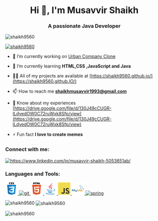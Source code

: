 <h1 align="center">Hi 👋, I'm Musavvir Shaikh</h1>
<h3 align="center">A passionate Java Developer</h3>

<p align="left"> <img src="https://komarev.com/ghpvc/?username=shaikh9560&label=Profile%20views&color=0e75b6&style=flat" alt="shaikh9560" /> </p>

<p align="left"> <a href="https://github.com/ryo-ma/github-profile-trophy"><img src="https://github-profile-trophy.vercel.app/?username=shaikh9560" alt="shaikh9560" /></a> </p>

- 🔭 I’m currently working on [Urban Company Clone](https://github.com/NLucifer03/beneficial-stranger-9401)

- 🌱 I’m currently learning **HTML,CSS ,JavaScript and Java**

- 👨‍💻 All of my projects are available at [https://shaikh9560.github.io/](https://shaikh9560.github.IO/)

- 📫 How to reach me **shaikhmusavvir1993@gmail.com**

- 📄 Know about my experiences [https://drive.google.com/file/d/130J49cCUGR-lLdyedOW0C72ruWxk8Sfp/view](https://drive.google.com/file/d/130J49cCUGR-lLdyedOW0C72ruWxk8Sfp/view)

- ⚡ Fun fact **I love to create memes**

<h3 align="left">Connect with me:</h3>
<p align="left">
<a href="https://www.linkedin.com/in/musavvir-shaikh-5053651ab/" target="blank"><img align="center" src="https://raw.githubusercontent.com/rahuldkjain/github-profile-readme-generator/master/src/images/icons/Social/linked-in-alt.svg" alt="https://www.linkedin.com/in/musavvir-shaikh-5053651ab/" height="30" width="40" /></a>
</p>

<h3 align="left">Languages and Tools:</h3>
<p align="left"> <a href="https://www.w3schools.com/css/" target="_blank" rel="noreferrer"> <img src="https://raw.githubusercontent.com/devicons/devicon/master/icons/css3/css3-original-wordmark.svg" alt="css3" width="40" height="40"/> </a> <a href="https://git-scm.com/" target="_blank" rel="noreferrer"> <img src="https://www.vectorlogo.zone/logos/git-scm/git-scm-icon.svg" alt="git" width="40" height="40"/> </a> <a href="https://www.w3.org/html/" target="_blank" rel="noreferrer"> <img src="https://raw.githubusercontent.com/devicons/devicon/master/icons/html5/html5-original-wordmark.svg" alt="html5" width="40" height="40"/> </a> <a href="https://www.java.com" target="_blank" rel="noreferrer"> <img src="https://raw.githubusercontent.com/devicons/devicon/master/icons/java/java-original.svg" alt="java" width="40" height="40"/> </a> <a href="https://developer.mozilla.org/en-US/docs/Web/JavaScript" target="_blank" rel="noreferrer"> <img src="https://raw.githubusercontent.com/devicons/devicon/master/icons/javascript/javascript-original.svg" alt="javascript" width="40" height="40"/> </a> <a href="https://www.mysql.com/" target="_blank" rel="noreferrer"> <img src="https://raw.githubusercontent.com/devicons/devicon/master/icons/mysql/mysql-original-wordmark.svg" alt="mysql" width="40" height="40"/> </a> <a href="https://spring.io/" target="_blank" rel="noreferrer"> <img src="https://www.vectorlogo.zone/logos/springio/springio-icon.svg" alt="spring" width="40" height="40"/> </a> </p>

<p><img align="left" src="https://github-readme-stats.vercel.app/api/top-langs?username=shaikh9560&show_icons=true&locale=en&layout=compact" alt="shaikh9560" /></p>

<p>&nbsp;<img align="center" src="https://github-readme-stats.vercel.app/api?username=shaikh9560&show_icons=true&locale=en" alt="shaikh9560" /></p>

<p><img align="center" src="https://github-readme-streak-stats.herokuapp.com/?user=shaikh9560&" alt="shaikh9560" /></p>
